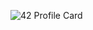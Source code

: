 ![42 Profile Card](https://1337-readme.vercel.app/api/profile?cursus=42&dark=true&login=moulmado)

<!-- ![moulmado's 42 stats](https://badge42.herokuapp.com/api/stats/moulmado?darkmode=true&cursus=42cursus) -->
